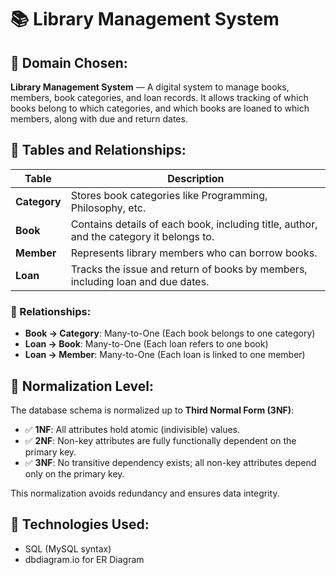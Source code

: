 
# 📚 Library Management System

## 🔹 Domain Chosen:
**Library Management System** — A digital system to manage books, members, book categories, and loan records. It allows tracking of which books belong to which categories, and which books are loaned to which members, along with due and return dates.

## 🔹 Tables and Relationships:

| Table     | Description |
|-----------|-------------|
| **Category** | Stores book categories like Programming, Philosophy, etc. |
| **Book**     | Contains details of each book, including title, author, and the category it belongs to. |
| **Member**   | Represents library members who can borrow books. |
| **Loan**     | Tracks the issue and return of books by members, including loan and due dates. |

### 🔗 Relationships:
- **Book → Category**: Many-to-One (Each book belongs to one category)
- **Loan → Book**: Many-to-One (Each loan refers to one book)
- **Loan → Member**: Many-to-One (Each loan is linked to one member)

## 🔹 Normalization Level:

The database schema is normalized up to **Third Normal Form (3NF)**:
- ✅ **1NF**: All attributes hold atomic (indivisible) values.
- ✅ **2NF**: Non-key attributes are fully functionally dependent on the primary key.
- ✅ **3NF**: No transitive dependency exists; all non-key attributes depend only on the primary key.

This normalization avoids redundancy and ensures data integrity.

## 🔹 Technologies Used:
- SQL (MySQL syntax)
- dbdiagram.io for ER Diagram
